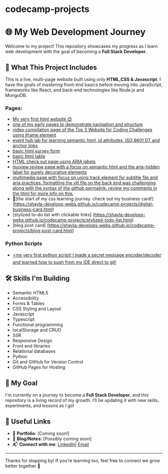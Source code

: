 # codecamp-projects
# 🌐 My Web Development Journey

Welcome to my project! This repository showcases my progress as I learn web development with the goal of becoming a **Full Stack Developer**.

## 🚀 What This Project Includes

This is a live, multi-page website built using only **HTML,CSS & Javascript**. I have the goals of mastering front-end basics before moving into JavaScript, frameworks like React, and back-end technologies like Node.js and MongoDB.

### Pages:
- [My very first html website 😊](https://shayla-develops-webs.github.io/codecamp-projects/build-a-recipe-page.html)
- [one of my early pages to demonstrate navigation and structure](https://shayla-develops-webs.github.io/codecamp-projects/build-a-travel-agency-page.html)
- [video compilation page of the Top 3 Website for Coding Challenges using iframe element](https://shayla-develops-webs.github.io/codecamp-projects/build-a-video-compilation-page.html)
- [event hub lab for learning semantic html, id attributes, ISO 8601 DT and anchor links](https://shayla-develops-webs.github.io/codecamp-projects/lab-event-hub.html)
- [basic html survey form](https://shayla-develops-webs.github.io/codecamp-projects/build-a-survey-form.html)
- [basic html table](https://shayla-develops-webs.github.io/codecamp-projects/build-a-book-catalog-table.html)
- [HTML check out page using ARIA labels](https://shayla-develops-webs.github.io/codecamp-projects/build-a-checkout-page.html)
- [moview review page with a focus on semantic html and the aria-hidden label for purely decorative elements](https://shayla-develops-webs.github.io/codecamp-projects/design-a-movie-review-page.html)
- [multimedia page with focus on using track element for subtitle file and aria practices. formatting the vtt file on the back end was challenging along with the syntax of the github permalink. review my comments in the html for more info on this.](https://shayla-develops-webs.github.io/codecamp-projects/lab-multimedia-player.html)
- 🎌[the start of my css learning journey. check out my business card!] (https://shayla-develops-webs.github.io/codecamp-projects/digital-business-card.html)
- [stylized to-do list with clickable links] (https://shayla-develops-webs.github.io/codecamp-projects/stylized-todo-list.html)
- [blog post card] (https://shayla-develops-webs.github.io/codecamp-projects/blog-post-card.html)

### Python Scripts
- [⭐my very first python script! I made a secret message encoder/decoder and learned how to push from my IDE direct to git!](https://github.com/shayla-develops-webs/secret-message-py-script.git)

## 🛠️ Skills I'm Building

- Semantic HTML5
- Accessibility
- Forms & Tables
- CSS Styling and Layout
- Javascript
- Typescript
- Functional programming
- localStorage and CRUD
- SSR
- Responsive Design
- Front end libraries
- Relational databases
- Python
- Git and GitHub for Version Control
- GitHub Pages for Hosting

## 🎯 My Goal

I'm currently on a journey to become a **Full Stack Developer**, and this repository is a living record of my growth. I’ll be updating it with new skills, experiments, and lessons as I go!

## 🔗 Useful Links

- 💼 **Portfolio**: [Coming soon!]
- 📝 **Blog/Notes**: [Possibly coming soon]
- 📬 **Connect with me**: [LinkedIn](https://www.linkedin.com/in/shaylamrodgers/)| [Email](mailto:shaylamrodgers@gmail.com)
---

Thanks for stopping by! If you’re learning too, feel free to connect we grow better together 🌱
